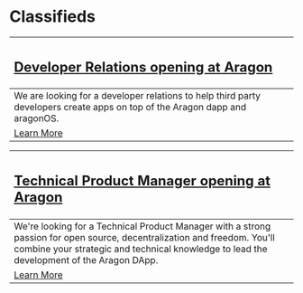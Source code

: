 # Classifieds

[<h2>Developer Relations opening at Aragon</h2>](https://wiki.aragon.one/jobs/openings/dev_rel/) |
:----------- |
We are looking for a developer relations to help third party developers create apps on top of the Aragon dapp and aragonOS. |
[Learn More](https://wiki.aragon.one/jobs/openings/dev_rel/) |

[<h2>Technical Product Manager opening at Aragon</h2>](https://wiki.aragon.one/jobs/openings/product_manager/) |
:----------- |
We're looking for a Technical Product Manager with a strong passion for open source, decentralization and freedom. You'll combine your strategic and technical knowledge to lead the development of the Aragon DApp. |
[Learn More](https://wiki.aragon.one/jobs/openings/product_manager/) |
